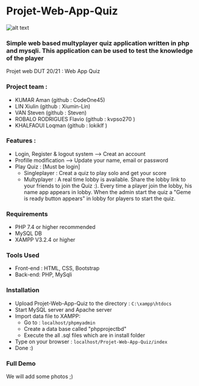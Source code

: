 # Projet-Web-App-Quiz
![alt text](https://img.freepik.com/vecteurs-libre/quiz-dans-style-bande-dessinee-pop-art_175838-505.jpg?size=626&ext=jpg)
### Simple web based multyplayer quiz application written in php and mysqli. This application can be used to test the knowledge of the player

Projet web DUT 20/21 : Web App Quiz

### Project team :

- KUMAR Aman (github : CodeOne45)
- LIN Xiulin (github : Xiumin-Lin)
- VAN Steven (github : Steven)
- ROBALO RODRIGUES Flavio (github : kvpso270 )
- KHALFAOUI Loqman (github : lokiklf )

### Features :

- Login, Register & logout system --> Creat an account
- Profille modification --> Update your name, email or password
- Play Quiz : [Must be login]
  - Singleplayer : Creat a quiz to play solo and get your score
  - Multyplayer : A real time lobby is available. Share the lobby link to your friends to join the Quiz :). 
    Every time a player join the lobby, his name app appears in lobby. When the admin start the quiz
    a "Geme is ready button appears" in lobby for players to start the quiz.

### Requirements

- PHP 7.4 or higher recommended
- MySQL DB
- XAMPP V3.2.4 or higher

### Tools Used

- Front-end : HTML, CSS, Bootstrap
- Back-end: PHP, MySqli

### Installation

- Upload Projet-Web-App-Quiz to the directory : `C:\xampp\htdocs`
- Start MySQL server and Apache server
- Import data file to XAMPP:
  - Go to : `localhost/phpmyadmin`
  - Create a data base called "phpprojectbd"
  - Execute the all .sql files which are in install folder
- Type on your browser : `localhost/Projet-Web-App-Quiz/index`
- Done :)

### Full Demo

We will add some photos ;)
